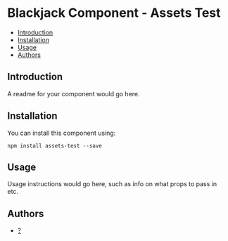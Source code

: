 # Blackjack Component - Assets Test

* [Introduction](#introduction)
* [Installation](#installation)
* [Usage](#usage)
* [Authors](#authors)


## Introduction

A readme for your component would go here.


## Installation

You can install this component using:

```
npm install assets-test --save
```


## Usage

Usage instructions would go here, such as info on what props to pass in etc.


## Authors

* [?](mailto:?)
